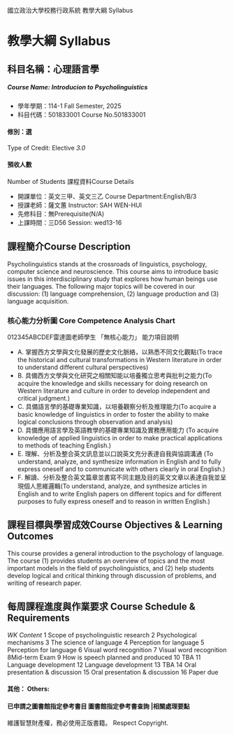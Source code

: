 國立政治大學校務行政系統 教學大綱 Syllabus
# 教學大綱 Syllabus
##  科目名稱：心理語言學 
#####  Course Name: Introducion to Psycholinguistics
  * 學年學期：114-1 Fall Semester, 2025 
  * 科目代碼：501833001 Course No.501833001
#### 修別：選
Type of Credit: Elective 
_3.0_
#### 預收人數
Number of Students
課程資料Course Details
  * 開課單位：英文三甲、英文三乙 Course Department:English/B/3 
  * 授課老師：薩文蕙 Instructor: SAH WEN-HUI 
  * 先修科目：無Prerequisite(N/A)
  * 上課時間：三D56 Session: wed13-16
##  課程簡介Course Description
Psycholinguistics stands at the crossroads of linguistics, psychology, computer science and neuroscience. This course aims to introduce basic issues in this interdisciplinary study that explores how human beings use their languages. The following major topics will be covered in our discussion: (1) language comprehension, (2) language production and (3) language acquisition.
###  核心能力分析圖 Core Competence Analysis Chart
012345ABCDEF雷達圖老師學生
「無核心能力」 
能力項目說明
  * A. 掌握西方文學與文化發展的歷史文化脈絡，以熟悉不同文化觀點(To trace the historical and cultural transformations in Western literature in order to understand different cultural perspectives)
  * B. 具備西方文學與文化研究之相關知能以培養獨立思考與批判之能力(To acquire the knowledge and skills necessary for doing research on Western literature and culture in order to develop independent and critical judgment.)
  * C. 具備語言學的基礎專業知識，以培養觀察分析及推理能力(To acquire a basic knowledge of linguistics in order to foster the ability to make logical conclusions through observation and analysis)
  * D. 具備應用語言學及英語教學的基礎專業知識及實務應用能力 (To acquire knowledge of applied linguistics in order to make practical applications to methods of teaching English.)
  * E. 理解、分析及整合英文訊息並以口說英文充分表達自我與協調溝通 (To understand, analyze, and synthesize information in English and to fully express oneself and to communicate with others clearly in oral English.)
  * F. 解讀、分析及整合英文篇章並書寫不同主題及目的英文文章以表達自我並呈現個人思維邏輯(To understand, analyze, and synthesize articles in English and to write English papers on different topics and for different purposes to fully express oneself and to reason in written English.)
##  課程目標與學習成效Course Objectives & Learning Outcomes 
This course provides a general introduction to the psychology of language. The course (1) provides students an overview of topics and the most important models in the field of psycholinguistics, and (2) help students develop logical and critical thinking through discussion of problems, and writing of research paper. 
##  每周課程進度與作業要求 Course Schedule & Requirements
_WK_ _Content_
1 Scope of psycholinguistic research 
2 Psychological mechanisms 
3 The science of language 
4 Perception for language 
5 Perception for language 
6 Visual word recognition
7 Visual word recognition 
8Mid-term Exam
9 How is speech planned and produced
10 TBA 
11 Language development
12 Language development
13 TBA
14 Oral presentation & discussion
15 Oral presentation & discussion
16 Paper due
####  其他： Others:
####  已申請之圖書館指定參考書目  圖書館指定參考書查詢 |相關處理要點
維護智慧財產權，務必使用正版書籍。 Respect Copyright.